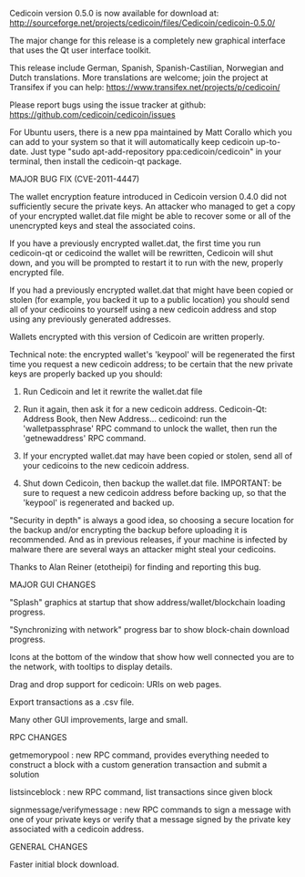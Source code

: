 Cedicoin version 0.5.0 is now available for download at:
http://sourceforge.net/projects/cedicoin/files/Cedicoin/cedicoin-0.5.0/

The major change for this release is a completely new graphical interface that uses the Qt user interface toolkit.

This release include German, Spanish, Spanish-Castilian, Norwegian and Dutch translations. More translations are welcome; join the project at Transifex if you can help:
https://www.transifex.net/projects/p/cedicoin/

Please report bugs using the issue tracker at github:
https://github.com/cedicoin/cedicoin/issues

For Ubuntu users, there is a new ppa maintained by Matt Corallo which you can add to your system so that it will automatically keep cedicoin up-to-date.  Just type "sudo apt-add-repository ppa:cedicoin/cedicoin" in your terminal, then install the cedicoin-qt package.

MAJOR BUG FIX  (CVE-2011-4447)

The wallet encryption feature introduced in Cedicoin version 0.4.0 did not sufficiently secure the private keys. An attacker who
managed to get a copy of your encrypted wallet.dat file might be able to recover some or all of the unencrypted keys and steal the
associated coins.

If you have a previously encrypted wallet.dat, the first time you run cedicoin-qt or cedicoind the wallet will be rewritten, Cedicoin will
shut down, and you will be prompted to restart it to run with the new, properly encrypted file.

If you had a previously encrypted wallet.dat that might have been copied or stolen (for example, you backed it up to a public
location) you should send all of your cedicoins to yourself using a new cedicoin address and stop using any previously generated addresses.

Wallets encrypted with this version of Cedicoin are written properly.

Technical note: the encrypted wallet's 'keypool' will be regenerated the first time you request a new cedicoin address; to be certain that the
new private keys are properly backed up you should:

1. Run Cedicoin and let it rewrite the wallet.dat file

2. Run it again, then ask it for a new cedicoin address.
Cedicoin-Qt: Address Book, then New Address...
cedicoind: run the 'walletpassphrase' RPC command to unlock the wallet,  then run the 'getnewaddress' RPC command.

3. If your encrypted wallet.dat may have been copied or stolen, send  all of your cedicoins to the new cedicoin address.

4. Shut down Cedicoin, then backup the wallet.dat file.
IMPORTANT: be sure to request a new cedicoin address before backing up, so that the 'keypool' is regenerated and backed up.

"Security in depth" is always a good idea, so choosing a secure location for the backup and/or encrypting the backup before uploading it is recommended. And as in previous releases, if your machine is infected by malware there are several ways an attacker might steal your cedicoins.

Thanks to Alan Reiner (etotheipi) for finding and reporting this bug.

MAJOR GUI CHANGES

"Splash" graphics at startup that show address/wallet/blockchain loading progress.

"Synchronizing with network" progress bar to show block-chain download progress.

Icons at the bottom of the window that show how well connected you are to the network, with tooltips to display details.

Drag and drop support for cedicoin: URIs on web pages.

Export transactions as a .csv file.

Many other GUI improvements, large and small.

RPC CHANGES

getmemorypool : new RPC command, provides everything needed to construct a block with a custom generation transaction and submit a solution

listsinceblock : new RPC command, list transactions since given block

signmessage/verifymessage : new RPC commands to sign a message with one of your private keys or verify that a message signed by the private key associated with a cedicoin address.

GENERAL CHANGES

Faster initial block download.

